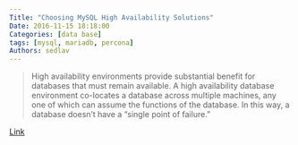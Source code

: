 ```yaml
---
Title: "Choosing MySQL High Availability Solutions"
Date: 2016-11-15 18:18:00
Categories: [data base]
tags: [mysql, mariadb, percona]
Authors: sedlav
---
```


> High availability environments provide substantial benefit for databases that must remain available. A high availability database environment co-locates a database across multiple machines, any one of which can assume the functions of the database. In this way, a database doesn’t have a “single point of failure.”

[Link](https://www.percona.com/blog/2016/06/07/choosing-mysql-high-availability-solutions/)

